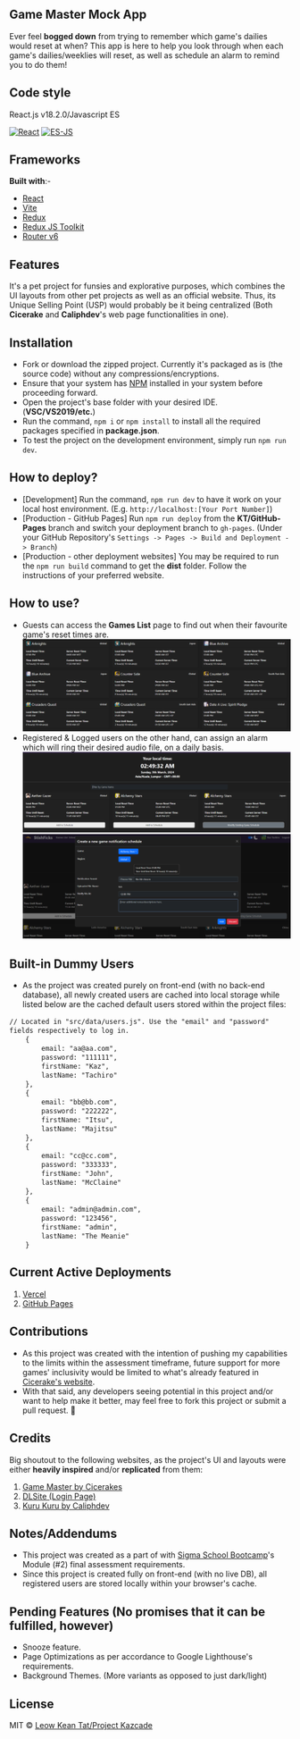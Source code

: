 ## Game Master Mock App
Ever feel **bogged down** from trying to remember which game's dailies would reset at when? This app is here to help you look through when each game's dailies/weeklies will reset, as well as schedule an alarm to remind you to do them!

## Code style
React.js v18.2.0/Javascript ES

[![React](https://img.shields.io/badge/Coding%20Style-React-brightgreen.svg?style=flat)](https://github.com/facebook/react)
[![ES-JS](https://img.shields.io/badge/Coding%20Style-Javascript%20ES%202022-brightgreen.svg?style=flat)](https://github.com/standard/standard)

## Frameworks
**Built with**:-
- [React](https://react.dev/)
- [Vite](https://vitejs.dev/)
- [Redux](https://redux.js.org/)
- [Redux JS Toolkit](https://redux-toolkit.js.org/)
- [Router v6](https://reactrouter.com/en/main)

## Features
It's a pet project for funsies and explorative purposes, which combines the UI layouts from other pet projects as well as an official website. Thus, its Unique Selling Point (USP) would probably be it being centralized (Both **Cicerake** and **Caliphdev**'s web page functionalities in one).

## Installation
- Fork or download the zipped project. Currently it's packaged as is (the source code) without any compressions/encryptions.
- Ensure that your system has [NPM](https://nodejs.org/en) installed in your system before proceeding forward.
- Open the project's base folder with your desired IDE. (**VSC/VS2019/etc.**)
- Run the command, `npm i` or `npm install` to install all the required packages specified in <b>package.json</b>.
- To test the project on the development environment, simply run `npm run dev`.

## How to deploy?
- [Development] Run the command, `npm run dev` to have it work on your local host environment. (E.g. `http://localhost:[Your Port Number]`)
- [Production - GitHub Pages] Run `npm run deploy` from the **KT/GitHub-Pages** branch and switch your deployment branch to `gh-pages`. (Under your GitHub Repository's `Settings -> Pages -> Build and Deployment -> Branch`)
- [Production - other deployment websites] You may be required to run the `npm run build` command to get the **dist** folder. Follow the instructions of your preferred website.

## How to use?
- Guests can access the **Games List** page to find out when their favourite game's reset times are.
![Guest Feature-1](./demo-images/demo-1.png)
- Registered & Logged users on the other hand, can assign an alarm which will ring their desired audio file, on a daily basis.
![User Feature-1](./demo-images/demo-2.png)
![User Feature-2](./demo-images/demo-3.png)

## Built-in Dummy Users
- As the project was created purely on front-end (with no back-end database), all newly created users are cached into local storage while listed below are the cached default users stored within the project files:

```
// Located in "src/data/users.js". Use the "email" and "password" fields respectively to log in.
    {
        email: "aa@aa.com",
        password: "111111",
        firstName: "Kaz",
        lastName: "Tachiro"
    },
    {
        email: "bb@bb.com",
        password: "222222",
        firstName: "Itsu",
        lastName: "Majitsu"
    },
    {
        email: "cc@cc.com",
        password: "333333",
        firstName: "John",
        lastName: "McClaine"
    },
    {
        email: "admin@admin.com",
        password: "123456",
        firstName: "admin",
        lastName: "The Meanie"
    }
```

## Current Active Deployments
1. [Vercel](https://ssb-m2-11b-todo-list-app-v5-assessment.vercel.app/)
2. [GitHub Pages](https://ktleow93584.github.io/SSB-M2-11b-TODO-List-App-v5-Assessment/)

## Contributions
- As this project was created with the intention of pushing my capabilities to the limits within the assessment timeframe, future support for more games' inclusivity would be limited to what's already featured in [Cicerake's website](https://cicerakes.github.io/Game-Time-Master/).
- With that said, any developers seeing potential in this project and/or want to help make it better, may feel free to fork this project or submit a pull request. 🦾

## Credits
Big shoutout to the following websites, as the project's UI and layouts were either <b>heavily inspired</b> and/or <b>replicated</b> from them:
1. [Game Master by Cicerakes](https://github.com/cicerakes/Game-Time-Master)
2. [DLSite (Login Page)](https://login.dlsite.com/login)
3. [Kuru Kuru by Caliphdev](https://github.com/caliphdev/herta_kuru)

## Notes/Addendums
- This project was created as a part of with [Sigma School Bootcamp](https://sigmaschool.co/complete-software-development-programme)'s Module (#2) final assessment requirements.
- Since this project is created fully on front-end (with no live DB), all registered users are stored locally within your browser's cache.

## Pending Features (No promises that it can be fulfilled, however)
- Snooze feature.
- Page Optimizations as per accordance to Google Lighthouse's requirements.
- Background Themes. (More variants as opposed to just dark/light)

## License
MIT © [Leow Kean Tat/Project Kazcade](https://github.com/KTLeow93584)
